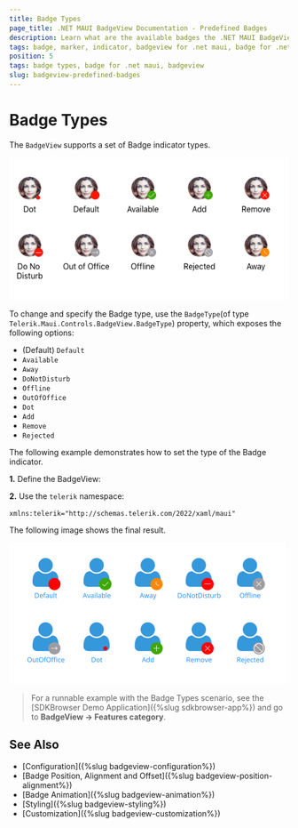 ```yaml
---
title: Badge Types
page_title: .NET MAUI BadgeView Documentation - Predefined Badges
description: Learn what are the available badges the .NET MAUI BadgeView control provides.
tags: badge, marker, indicator, badgeview for .net maui, badge for .net maui
position: 5
tags: badge types, badge for .net maui, badgeview
slug: badgeview-predefined-badges
---
```


# Badge Types

The `BadgeView` supports a set of Badge indicator types.  

![Badge Types](images/badgeview-badge-types.png)

To change and specify the Badge type, use the `BadgeType`(of type `Telerik.Maui.Controls.BadgeView.BadgeType`) property, which exposes the following options:

* (Default) `Default`
* `Available`
* `Away`
* `DoNotDisturb`
* `Offline`
* `OutOfOffice`
* `Dot`
* `Add`
* `Remove`
* `Rejected`

The following example demonstrates how to set the type of the Badge indicator.

**1.** Define the BadgeView:

<snippet id='badgeview-badge-types'/>

**2.** Use the `telerik` namespace:

```XAML
xmlns:telerik="http://schemas.telerik.com/2022/xaml/maui"                    
```

The following image shows the final result.

![Badge Types](images/badgeview-badge-types-example.png)

> For a runnable example with the Badge Types scenario, see the [SDKBrowser Demo Application]({%slug sdkbrowser-app%}) and go to **BadgeView -> Features category**.


## See Also

- [Configuration]({%slug badgeview-configuration%})
- [Badge Position, Alignment and Offset]({%slug badgeview-position-alignment%})
- [Badge Animation]({%slug badgeview-animation%})
- [Styling]({%slug badgeview-styling%})
- [Customization]({%slug badgeview-customization%})
